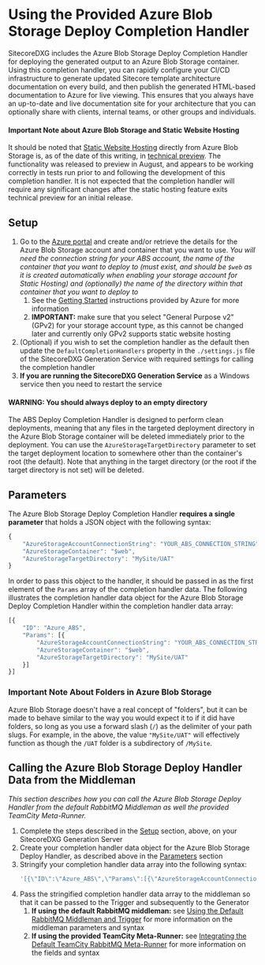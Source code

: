 # Using the Provided Azure Blob Storage Deploy Completion Handler

SitecoreDXG includes the Azure Blob Storage Deploy Completion Handler for deploying the generated output to an Azure Blob Storage container. Using this completion handler, you can rapidly configure your CI/CD infrastructure to generate updated Sitecore template architecture documentation on every build, and then publish the generated HTML-based documentation to Azure for live viewing. This ensures that you always have an up-to-date and live documentation site for your architecture that you can optionally share with clients, internal teams, or other groups and individuals.

#### Important Note about Azure Blob Storage and Static Website Hosting

It should be noted that [Static Website Hosting](https://azure.microsoft.com/en-us/blog/azure-storage-static-web-hosting-public-preview/) directly from Azure Blob Storage is, as of the date of this writing, in [technical preview](https://azure.microsoft.com/en-us/blog/azure-storage-static-web-hosting-public-preview/). The functionality was released to preview in August, and appears to be working correctly in tests run prior to and following the development of this completion handler. It is not expected that the completion handler will require any significant changes after the static hosting feature exits technical preview for an initial release.

## Setup

1. Go to the [Azure portal](https://portal.azure.com) and create and/or retrieve the details for the Azure Blob Storage account and container that you want to use. _You will need the connection string for your ABS account, the name of the container that you want to deploy to \(must exist, and should be _`$web`_ as it is created automatically when enabling your storage account for Static Hosting\) and \(optionally\) the name of the directory within that container that you want to deploy to_
   1. See the [Getting Started](https://azure.microsoft.com/en-us/blog/azure-storage-static-web-hosting-public-preview/) instructions provided by Azure for more information
   2. **IMPORTANT:** make sure that you select "General Purpose v2" \(GPv2\) for your storage account type, as this cannot be changed later and currently only GPv2 supports static website hosting
2. \(Optional\) if you wish to set the completion handler as the default then update the `DefaultCompletionHandlers` property in the `./settings.js` file of the SitecoreDXG Generation Service with required settings for calling the completion handler
3. **If you are running the SitecoreDXG Generation Service** as a Windows service then you need to restart the service

#### WARNING: You should always deploy to an empty directory

The ABS Deploy Completion Handler is designed to perform clean deployments, meaning that any files in the targeted deployment directory in the Azure Blob Storage container will be deleted immediately prior to the deployment. You can use the `AzureStorageTargetDirectory` parameter to set the target deployment location to somewhere other than the container's root \(the default\). Note that anything in the target directory \(or the root if the target directory is not set\) will be deleted.

## Parameters

The Azure Blob Storage Deploy Completion Handler **requires a single parameter** that holds a JSON object with the following syntax:

```js
{
    "AzureStorageAccountConnectionString": "YOUR_ABS_CONNECTION_STRING",
    "AzureStorageContainer": "$web",
    "AzureStorageTargetDirectory": "MySite/UAT"
}
```

In order to pass this object to the handler, it should be passed in as the first element of the `Params` array of the completion handler data. The following illustrates the completion handler data object for the Azure Blob Storage Deploy Completion Handler within the completion handler data array:

```js
[{
    "ID": "Azure_ABS",
    "Params": [{
        "AzureStorageAccountConnectionString": "YOUR_ABS_CONNECTION_STRING",
        "AzureStorageContainer": "$web",
        "AzureStorageTargetDirectory": "MySite/UAT"
    }]
}]
```

### Important Note About Folders in Azure Blob Storage

Azure Blob Storage doesn't have a real concept of "folders", but it can be made to behave similar to the way you would expect it to if it did have folders, so long as you use a forward slash \(`/`\) as the delimiter of your path slugs. For example, in the above, the value `"MySite/UAT"` will effectively function as though the `/UAT` folder is a subdirectory of `/MySite`.

## Calling the Azure Blob Storage Deploy Handler Data from the Middleman

_This section describes how you can call the Azure Blob Storage Deploy Handler from the default RabbitMQ Middleman as well the provided TeamCity Meta-Runner._

1. Complete the steps described in the [Setup](#setup) section, above, on your SitecoreDXG Generation Server
2. Create your completion handler data object for the Azure Blob Storage Deploy Handler, as described above in the [Parameters](#parameters) section
3. Stringify your completion handler data array into the following syntax:
   ```js
   '[{\"ID\":\"Azure_ABS\",\"Params\":[{\"AzureStorageAccountConnectionString\":\"DefaultEndpointsProtocol=https;AccountName=sitecoredxg;AccountKey=MY_ACCOUNT_KEY;EndpointSuffix=core.windows.net\",\"AzureStorageContainer\":\"$web\",\"AzureStorageTargetDirectory\":\"MySite/UAT\"}]}]'
   ```
4. Pass the stringified completion handler data array to the middleman so that it can be passed to the Trigger and subsequently to the Generator  
   1. **If using the default RabbitMQ middleman:** see [Using the Default RabbitMQ Middleman and Trigger](/getting-started/using-sitecoredxg/using-the-default-rabbitmq-middleman-and-trigger.md) for more information on the middleman parameters and syntax
   2. **If using the provided TeamCity Meta-Runner:** see [Integrating the Default TeamCity RabbitMQ Meta-Runner](/how-to/cicd/integrating-the-default-teamcity-rabbitmq-meta-runner.md) for more information on the fields and syntax



